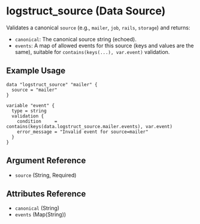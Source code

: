 # logstruct_source (Data Source)

Validates a canonical `source` (e.g., `mailer`, `job`, `rails`, `storage`) and returns:

- `canonical`: The canonical source string (echoed).
- `events`: A map of allowed events for this source (keys and values are the same), suitable for `contains(keys(...), var.event)` validation.

## Example Usage

```hcl
data "logstruct_source" "mailer" {
  source = "mailer"
}

variable "event" {
  type = string
  validation {
    condition     = contains(keys(data.logstruct_source.mailer.events), var.event)
    error_message = "Invalid event for source=mailer"
  }
}
```

## Argument Reference

- `source` (String, Required)

## Attributes Reference

- `canonical` (String)
- `events` (Map(String))

